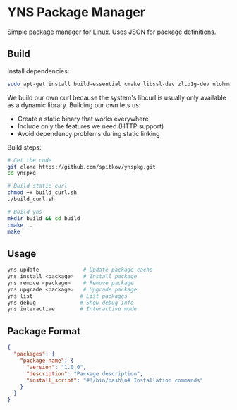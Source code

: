 # YNS Package Manager

Simple package manager for Linux. Uses JSON for package definitions.

## Build

Install dependencies:
```bash
sudo apt-get install build-essential cmake libssl-dev zlib1g-dev nlohmann-json3-dev
```

We build our own curl because the system's libcurl is usually only available as a dynamic library. Building our own lets us:
- Create a static binary that works everywhere
- Include only the features we need (HTTP support)
- Avoid dependency problems during static linking

Build steps:
```bash
# Get the code
git clone https://github.com/spitkov/ynspkg.git
cd ynspkg

# Build static curl
chmod +x build_curl.sh
./build_curl.sh

# Build yns
mkdir build && cd build
cmake ..
make
```

## Usage

```bash
yns update              # Update package cache
yns install <package>   # Install package
yns remove <package>    # Remove package
yns upgrade <package>   # Upgrade package
yns list               # List packages
yns debug              # Show debug info
yns interactive        # Interactive mode
```

## Package Format

```json
{
  "packages": {
    "package-name": {
      "version": "1.0.0",
      "description": "Package description",
      "install_script": "#!/bin/bash\n# Installation commands"
    }
  }
} 